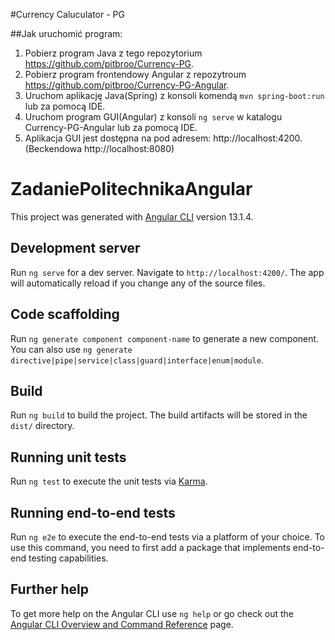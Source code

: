 #Currency Caluculator - PG

##Jak uruchomić program:
1. Pobierz program Java z tego repozytorium https://github.com/pitbroo/Currency-PG.
2. Pobierz program frontendowy Angular z repozytroum https://github.com/pitbroo/Currency-PG-Angular.
3. Uruchom aplikację Java(Spring) z konsoli komendą ```mvn spring-boot:run``` lub za pomocą IDE.
4. Uruchom program GUI(Angular) z konsoli ```ng serve``` w katalogu Currency-PG-Angular lub za pomocą IDE.
5. Aplikacja GUI jest dostępna na pod adresem: http://localhost:4200.(Beckendowa http://localhost:8080)

# ZadaniePolitechnikaAngular

This project was generated with [Angular CLI](https://github.com/angular/angular-cli) version 13.1.4.

## Development server

Run `ng serve` for a dev server. Navigate to `http://localhost:4200/`. The app will automatically reload if you change any of the source files.

## Code scaffolding

Run `ng generate component component-name` to generate a new component. You can also use `ng generate directive|pipe|service|class|guard|interface|enum|module`.

## Build

Run `ng build` to build the project. The build artifacts will be stored in the `dist/` directory.

## Running unit tests

Run `ng test` to execute the unit tests via [Karma](https://karma-runner.github.io).

## Running end-to-end tests

Run `ng e2e` to execute the end-to-end tests via a platform of your choice. To use this command, you need to first add a package that implements end-to-end testing capabilities.

## Further help

To get more help on the Angular CLI use `ng help` or go check out the [Angular CLI Overview and Command Reference](https://angular.io/cli) page.
